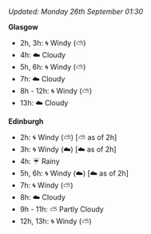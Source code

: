 *Updated: Monday 26th September 01:30*

**Glasgow**

* 2h, 3h: :cyclone: Windy (:partly_sunny:)
* 4h: :cloud: Cloudy
* 5h, 6h: :cyclone: Windy (:partly_sunny:)
* 7h: :cloud: Cloudy
* 8h - 12h: :cyclone: Windy (:partly_sunny:)
* 13h: :cloud: Cloudy

**Edinburgh**

* 2h: :cyclone: Windy (:partly_sunny:) [:partly_sunny: as of 2h]
* 3h: :cyclone: Windy (:cloud:) [:cloud: as of 2h]
* 4h: :umbrella: Rainy
* 5h, 6h: :cyclone: Windy (:cloud:) [:cloud: as of 2h]
* 7h: :cyclone: Windy (:partly_sunny:)
* 8h: :cloud: Cloudy
* 9h - 11h: :partly_sunny: Partly Cloudy
* 12h, 13h: :cyclone: Windy (:partly_sunny:)
